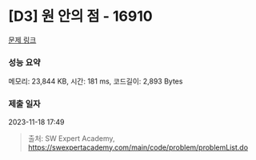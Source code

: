 # [D3] 원 안의 점 - 16910 

[문제 링크](https://swexpertacademy.com/main/code/problem/problemDetail.do?contestProbId=AYcllbDqUVgDFASR) 

### 성능 요약

메모리: 23,844 KB, 시간: 181 ms, 코드길이: 2,893 Bytes

### 제출 일자

2023-11-18 17:49



> 출처: SW Expert Academy, https://swexpertacademy.com/main/code/problem/problemList.do